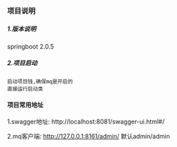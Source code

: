 ### 项目说明

##### 1.版本说明
springboot 2.0.5

##### 2.项目启动
    启动项目钱,确保mq是开启的
    直接运行启动类
    
#### 项目常用地址
1.swagger地址: http://localhost:8081/swagger-ui.html#/
        
2.mq客户端:    http://127.0.0.1:8161/admin/
默认admin/admin      
     

